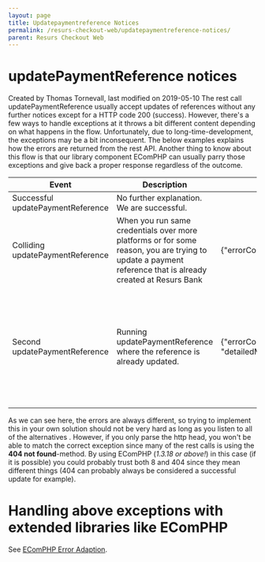 ```yaml
---
layout: page
title: Updatepaymentreference Notices
permalink: /resurs-checkout-web/updatepaymentreference-notices/
parent: Resurs Checkout Web
---
```



# updatePaymentReference notices 
Created by Thomas Tornevall, last modified on 2019-05-10
The rest call updatePaymentReference usually accept updates of
references without any further notices except for a HTTP code 200
(success). However, there's a few ways to handle exceptions at it throws
a bit different content depending on what happens in the flow.
Unfortunately, due to long-time-development, the exceptions may be a bit
inconsequent. The below examples explains how the errors are returned
from the rest API. Another thing to know about this flow is that our
library component EComPHP can usually parry those exceptions and give
back a proper response regardless of the outcome.
  
| Event                             | Description                                                                                                                                               | JSON content                                                       | Code                                   | EComPHP comments                                                                                                                                                                                                                                                                                                                                                                      |
|-----------------------------------|-----------------------------------------------------------------------------------------------------------------------------------------------------------|--------------------------------------------------------------------|----------------------------------------|---------------------------------------------------------------------------------------------------------------------------------------------------------------------------------------------------------------------------------------------------------------------------------------------------------------------------------------------------------------------------------------|
| Successful updatePaymentReference | No further explanation. We are successful.                                                                                                                |                                                                    | **200**                                | Will return success                                                                                                                                                                                                                                                                                                                                                                   |
| Colliding updatePaymentReference  | When you run same credentials over more platforms or for some reason, you are trying to update a payment reference that is already created at Resurs Bank | {"errorCode":intValue,"description":"errorMessage"}                | **8**                                  | Initially throws 40X, but catches extended error messages in the http error body. Will throw exception with code 8.                                                                                                                                                                                                                                                                   |
| Second updatePaymentReference     | Running updatePaymentReference where the reference is already updated.                                                                                    | {"errorCode": "stringBasedCode", "detailedMessage":"errorMessage"} | **404**or**PAYMENT_SESSION_NOT_FOUND** | Error body contains an extended error message.However, since the errorCode is usually **PAYMENT_SESSION_NOT_FOUND**, PHP does not support this with a standard Exception(errorString, errorCode) as errorCode must be defined as a long value.EComPHP will in this case fall back to the http-head error (404), with only the error string intact ("payment session does not exist"). |
  
As we can see here, the errors are always different, so trying to
implement this in your own solution should not be very hard as long as
you listen to all of the alternatives . However, if you only parse the
http head, you won't be able to match the correct exception since many
of the rest calls is using the **404 not found**-method. By using
EComPHP (*1.3.18 or above!*) in this case (if it is possible) you could
probably trust both 8 and 404 since they mean different things (404 can
probably always be considered a successful update for example).
# Handling above exceptions with extended libraries like EComPHP
See [EComPHP Error Adaption](EComPHP-Error-Adaption_16057078.html).
